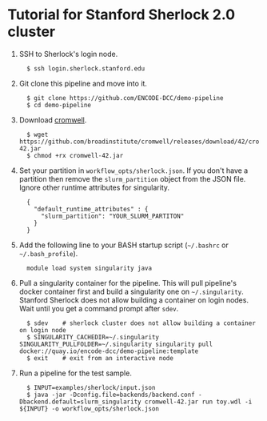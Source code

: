 Tutorial for Stanford Sherlock 2.0 cluster
==========================================

1. SSH to Sherlock's login node.
    ```
      $ ssh login.sherlock.stanford.edu
    ```

2. Git clone this pipeline and move into it.
    ```
      $ git clone https://github.com/ENCODE-DCC/demo-pipeline
      $ cd demo-pipeline
    ```

3. Download [cromwell](https://github.com/broadinstitute/cromwell).
    ```
      $ wget https://github.com/broadinstitute/cromwell/releases/download/42/cromwell-42.jar
      $ chmod +rx cromwell-42.jar
    ```

4. Set your partition in `workflow_opts/sherlock.json`. If you don't have a partition then remove the `slurm_partition` object from the JSON file. Ignore other runtime attributes for singularity.
    ```
      {
        "default_runtime_attributes" : {
          "slurm_partition": "YOUR_SLURM_PARTITON"
        }
      }
    ```

5. Add the following line to your BASH startup script (`~/.bashrc` or `~/.bash_profile`).
    ```
      module load system singularity java
    ```

6. Pull a singularity container for the pipeline. This will pull pipeline's docker container first and build a singularity one on `~/.singularity`. Stanford Sherlock does not allow building a container on login nodes. Wait until you get a command prompt after `sdev`.
    ```
      $ sdev    # sherlock cluster does not allow building a container on login node
      $ SINGULARITY_CACHEDIR=~/.singularity SINGULARITY_PULLFOLDER=~/.singularity singularity pull docker://quay.io/encode-dcc/demo-pipeline:template
      $ exit    # exit from an interactive node
    ```

7. Run a pipeline for the test sample.
    ```
      $ INPUT=examples/sherlock/input.json
      $ java -jar -Dconfig.file=backends/backend.conf -Dbackend.default=slurm_singularity cromwell-42.jar run toy.wdl -i ${INPUT} -o workflow_opts/sherlock.json
    ```

